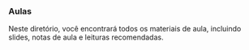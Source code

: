 ### Aulas

Neste diretório, você encontrará todos os materiais de aula, incluindo slides, notas de aula e leituras recomendadas.
